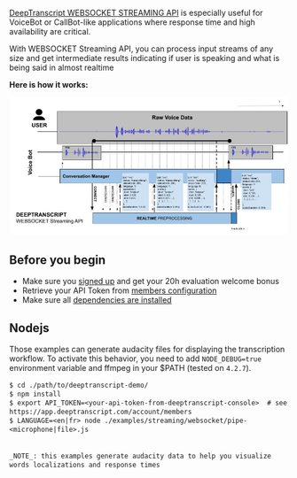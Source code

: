 [DeepTranscript WEBSOCKET STREAMING API](https://app.deeptranscript.com/documentation#operation/transcriptions_ws_stream) is especially useful for VoiceBot or CallBot-like applications where response time and high availability are critical.

With WEBSOCKET Streaming API, you can process input streams of any size and get intermediate results indicating if user is speaking and what is being said in almost realtime

**Here is how it works:**

![Integration workflow](../../../docs/ws-streaming-api-overview.jpg)

## Before you begin
 - Make sure you [signed up](https://app.deeptranscript.com/signup) and get your 20h evaluation welcome bonus
 - Retrieve your API Token from [members configuration](https://app.deeptranscript.com/account/members)
 - Make sure all [dependencies are installed](/README.md#setup-debian-or-ubuntu)

## Nodejs

Those examples can generate audacity files for displaying the transcription workflow.
To activate this behavior, you need to add `NODE_DEBUG=true` environment variable and ffmpeg in your $PATH (tested on `4.2.7`).

```shell script
$ cd ./path/to/deeptranscript-demo/
$ npm install
$ export API_TOKEN=<your-api-token-from-deeptranscript-console>  # see https://app.deeptranscript.com/account/members
$ LANGUAGE=<en|fr> node ./examples/streaming/websocket/pipe-<microphone|file>.js


_NOTE_: this examples generate audacity data to help you visualize words localizations and response times
